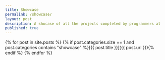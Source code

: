 ```yaml
---
title: Showcase
permalink: /showcase/
layout: post
description: A shocase of all the projects completed by programmers at WCGS.
published: true
---
```


{% for post in site.posts %}
{% if post.categories.size == 1 and post.categories contains "showcase" %}[{{ post.title }}]({{ post.url }}){% endif %}
{% endfor %}
